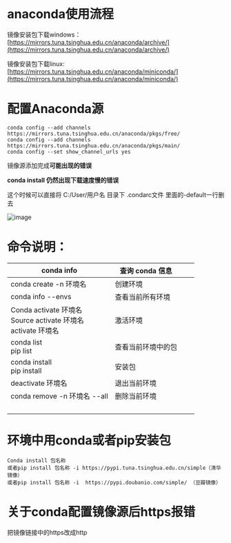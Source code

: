 # anaconda使用流程
镜像安装包下载windows：[https://mirrors.tuna.tsinghua.edu.cn/anaconda/archive/](https://mirrors.tuna.tsinghua.edu.cn/anaconda/archive/)

镜像安装包下载linux:[https://mirrors.tuna.tsinghua.edu.cn/anaconda/miniconda/](https://mirrors.tuna.tsinghua.edu.cn/anaconda/miniconda/)

# 配置Anaconda源
```Plain Text
conda config --add channels https://mirrors.tuna.tsinghua.edu.cn/anaconda/pkgs/free/
conda config --add channels https://mirrors.tuna.tsinghua.edu.cn/anaconda/pkgs/main/ 
conda config --set show_channel_urls yes
```
镜像源添加完成**可能出现的错误**

**conda install 仍然出现下载速度慢的错误**

这个时候可以直接将 C:/User/用户名 目录下 .condarc文件 里面的-default一行删去

![image](https://file.bbzy.online/blog/TJkNjmPdz-QggayjObsFz-6NsH0TV365m7UGQqCtolM.png)



# 命令说明：
|conda info|查询 conda 信息| |
| ----- | ----- | ----- |
|conda create -n 环境名|创建环境| |
|conda info --envs|查看当前所有环境| |
|Conda activate 环境名<br>Source activate 环境名<br>activate 环境名|激活环境| |
|conda list<br>pip list|查看当前环境中的包| |
|conda install<br>pip install|安装包| |
|deactivate 环境名|退出当前环境| |
|conda remove -n 环境名  --all|删除当前环境| |
| | | |



# 环境中用conda或者pip安装包
```Plain Text
Conda install 包名称
或者pip install 包名称 -i https://pypi.tuna.tsinghua.edu.cn/simple（清华镜像）
或者pip install 包名称 -i  https://pypi.doubanio.com/simple/ （豆瓣镜像）
```



#  关于conda配置镜像源后https报错 

把镜像链接中的https改成http
